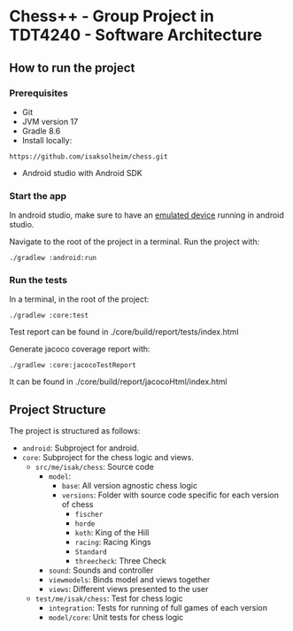 # Chess++ - Group Project in TDT4240 - Software Architecture

## How to run the project

### Prerequisites

- Git
- JVM version 17
- Gradle 8.6
- Install locally:
```
https://github.com/isaksolheim/chess.git
```
- Android studio with Android SDK

### Start the app

In android studio, make sure to have an [emulated device](https://developer.android.com/studio/run/emulator) running in android studio.

Navigate to the root of the project in a terminal. Run the project with:

```
./gradlew :android:run
```

### Run the tests

In a terminal, in the root of the project:

```
./gradlew :core:test
```

Test report can be found in ./core/build/report/tests/index.html

Generate jacoco coverage report with: 
```
./gradlew :core:jacocoTestReport
```

It can be found in ./core/build/report/jacocoHtml/index.html



## Project Structure

The project is structured as follows:

- `android`: Subproject for android. 
- `core`: Subproject for the chess logic and views.
  - `src/me/isak/chess`: Source code
    - `model`: 
      - `base`: All version agnostic chess logic
      - `versions`: Folder with source code specific for each version of chess
        - `fischer`
        - `horde`
        - `koth`: King of the Hill
        - `racing`: Racing Kings
        - `Standard`
        - `threecheck`: Three Check
    - `sound`: Sounds and controller
    - `viewmodels`: Binds model and views together
    - `views`: Different views presented to the user
  - `test/me/isak/chess`: Test for chess logic
    - `integration`: Tests for running of full games of each version
    - `model/core`: Unit tests for chess logic  

